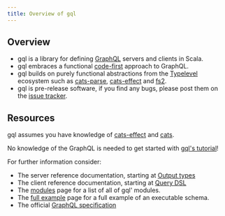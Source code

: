 ```yaml
---
title: Overview of gql
---
```

## Overview
* gql is a library for defining [GraphQL](https://graphql.org/) servers and clients in Scala.
* gql embraces a functional [code-first](https://www.apollographql.com/blog/backend/architecture/schema-first-vs-code-only-graphql/#code-only) approach to GraphQL.
* gql builds on purely functional abstractions from the [Typelevel](https://typelevel.org/) ecosystem such as [cats-parse](https://github.com/typelevel/cats-parse), [cats-effect](https://github.com/typelevel/cats-effect) and [fs2](https://github.com/typelevel/fs2).
* gql is pre-release software, if you find any bugs, please post them on the [issue tracker](https://github.com/ValdemarGr/gql/issues).

## Resources
gql assumes you have knowledge of [cats-effect](https://github.com/typelevel/cats-effect) and [cats](https://github.com/typelevel/cats).

No knowledge of the GraphQL is needed to get started with [gql's tutorial](tutorial/introduction)!

For further information consider:
* The server reference documentation, starting at [Output types](server/schema/output_types)
* The client reference documentation, starting at [Query DSL](client/dsl)
* The [modules](overview/modules.md) page for a list of all of gql' modules.
* The [full example](overview/full_example.md) page for a full example of an executable schema.
* The official [GraphQL specification](https://spec.graphql.org/draft/)